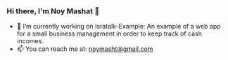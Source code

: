 ### Hi there, I'm Noy Mashat 👋

- 🔭 I’m currently working on Isratalk-Example:  An example of a web app for a small business management in order to keep track of cash incomes.
- 📫 You can reach me at: noymasht@gmail.com
